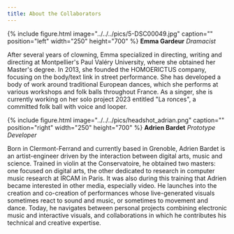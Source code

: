 ```yaml
---
title: About the Collaborators
---
```



{% include figure.html image="../../../pics/5-DSC00049.jpg" caption="" position="left" width="250" height="700" %}
**Emma Gardeur**
*Dramacist*

After several years of clowning, Emma specialized in directing, writing and directing at Montpellier's Paul Valéry University, where she obtained her Master's degree. In 2013, she founded the HOMOERICTUS company, focusing on the body/text link in street performance. She has developed a body of work around traditional European dances, which she performs at various workshops and folk balls throughout France. As a singer, she is currently working on her solo project 2023 entitled "La ronces", a committed folk ball with voice and looper.

{% include figure.html image="../../../pics/headshot_adrian.png" caption="" position="right" width="250" height="700" %}
**Adrien Bardet**
*Prototype Developer*

Born in Clermont-Ferrand and currently based in Grenoble, Adrien Bardet is an artist-engineer driven by the interaction between digital arts, music and science. Trained in violin at the Conservatoire, he obtained two masters: one focused on digital arts, the other dedicated to research in computer music research at IRCAM in Paris. It was also during this training that Adrien became interested in other media, especially video. He launches into the creation and co-creation of performances whose live-generated visuals sometimes react to sound and music, or sometimes to movement and dance. Today, he navigates between personal projects combining electronic music and interactive visuals, and collaborations in which he contributes his technical and creative expertise.

